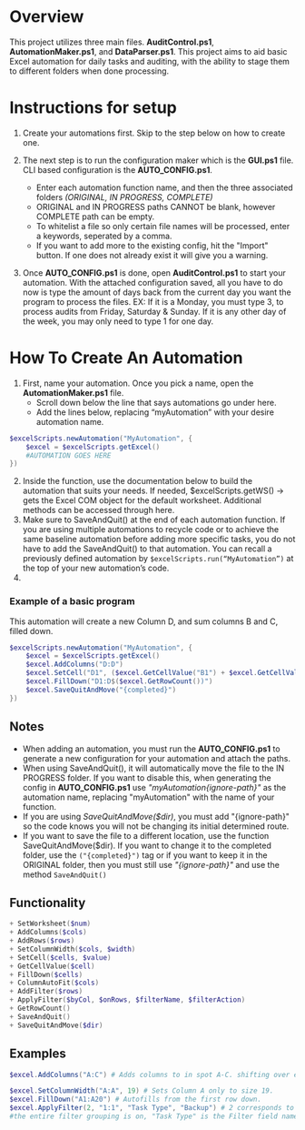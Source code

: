 # Overview
This project utilizes three main files. **AuditControl.ps1**, **AutomationMaker.ps1**, and **DataParser.ps1**. This project aims to aid basic Excel automation for daily tasks and auditing, with the ability to stage them to different folders when done processing.

# Instructions for setup
1. Create your automations first. Skip to the step below on how to create one.

2.	The next step is to run the configuration maker which is the **GUI.ps1** file. CLI based configuration is the **AUTO_CONFIG.ps1**.
    - Enter each automation function name, and then the three associated folders *(ORIGINAL, IN PROGRESS, COMPLETE)*
    - ORIGINAL and IN PROGRESS paths CANNOT be blank, however COMPLETE path can be empty.
    - To whitelist a file so only certain file names will be processed, enter a keywords, seperated by a comma.
    - If you want to add more to the existing config, hit the "Import" button. If one does not already exist it will give you a warning.
    
3.	Once **AUTO_CONFIG.ps1** is done, open **AuditControl.ps1** to start your automation. With the attached configuration saved, all you have to do now is type the amount of days back from the current day you want the program to process the files. 
EX: If it is a Monday, you must type 3, to process audits from Friday, Saturday & Sunday.
If it is any other day of the week, you may only need to type 1 for one day.


# How To Create An Automation
1.	First, name your automation. Once you pick a name, open the **AutomationMaker.ps1** file.
    - Scroll down below the line that says automations go under here.
    - Add the lines below, replacing “myAutomation” with your desire automation name.
```powershell
$excelScripts.newAutomation("MyAutomation", {
    $excel = $excelScripts.getExcel()
    #AUTOMATION GOES HERE
})
```
2.	Inside the function, use the documentation below to build the automation that suits your needs. If needed, 
$excelScripts.getWS() -> gets the Excel COM object for the default worksheet. Additional methods can be accessed through here.
3.	Make sure to SaveAndQuit() at the end of each automation function. If you are using multiple automations to recycle code or to achieve the same baseline automation before adding more specific tasks, you do not have to add the SaveAndQuit() to that automation. You can recall a previously defined automation by `$excelScripts.run(“MyAutomation”)` at the top of your new automation’s code.
4.	
### Example of a basic program
This automation will create a new Column D, and sum columns B and C, filled down.
```powershell
$excelScripts.newAutomation("MyAutomation", {
    $excel = $excelScripts.getExcel()
    $excel.AddColumns("D:D")
    $excel.SetCell("D1", ($excel.GetCellValue("B1") + $excel.GetCellValue("C1")))
    $excel.FillDown("D1:D$($excel.GetRowCount())")
    $excel.SaveQuitAndMove("{completed}")
})
```


## Notes
- When adding an automation, you must run the **AUTO_CONFIG.ps1** to generate a new configuration for your automation and attach the paths. 
- When using SaveAndQuit(), it will automatically move the file to the IN PROGRESS folder. If you want to disable this, when generating the config in **AUTO_CONFIG.ps1** use _"myAutomation{ignore-path}"_ as the automation name, replacing "myAutomation" with the name of your function.
- If you are using _SaveQuitAndMove($dir)_, you must add "{ignore-path}" so the code knows you will not be changing its initial determined route.
- If you want to save the file to a different location, use the function SaveQuitAndMove($dir). If you want to change it to the completed folder, use the `("{completed}")` tag or if you want to keep it in the ORIGINAL folder, then you must still use _"{ignore-path}"_ and use the method `SaveAndQuit()`

## Functionality
```powershell
+ SetWorksheet($num)
+ AddColumns($cols)
+ AddRows($rows)
+ SetColumnWidth($cols, $width)
+ SetCell($cells, $value)
+ GetCellValue($cell)
+ FillDown($cells)
+ ColumnAutoFit($cols)
+ AddFilter($rows)
+ ApplyFilter($byCol, $onRows, $filterName, $filterAction)
+ GetRowCount()
+ SaveAndQuit()
+ SaveQuitAndMove($dir)
```
## Examples

```powershell
$excel.AddColumns("A:C") # Adds columns to in spot A-C. shifting over everything to right

$excel.SetColumnWidth("A:A", 19) # Sets Column A only to size 19.
$excel.FillDown("A1:A20") # Autofills from the first row down.
$excel.ApplyFilter(2, "1:1", "Task Type", "Backup") # 2 corresponds to the column that has the filter, "1:1" corresponds to which row
#the entire filter grouping is on, "Task Type" is the Filter field name, and "Backup" is what I want to filter by.
 ```
 
